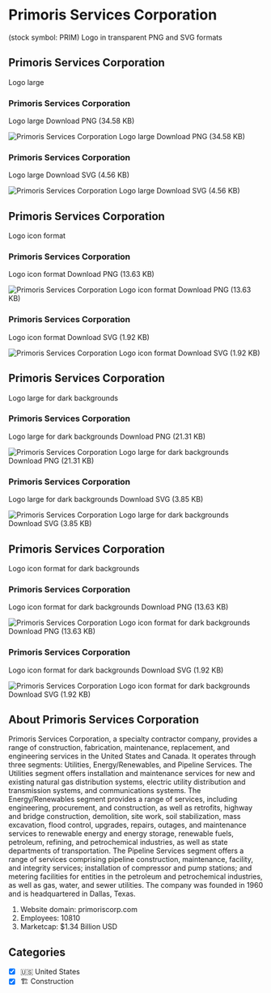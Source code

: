 # Primoris Services Corporation
 (stock symbol: PRIM) Logo in transparent PNG and SVG formats

## Primoris Services Corporation
 Logo large

### Primoris Services Corporation
 Logo large Download PNG (34.58 KB)

![Primoris Services Corporation
 Logo large Download PNG (34.58 KB)](/img/orig/PRIM_BIG-3c7c2d03.png)

### Primoris Services Corporation
 Logo large Download SVG (4.56 KB)

![Primoris Services Corporation
 Logo large Download SVG (4.56 KB)](/img/orig/PRIM_BIG-b2d8e5d1.svg)

## Primoris Services Corporation
 Logo icon format

### Primoris Services Corporation
 Logo icon format Download PNG (13.63 KB)

![Primoris Services Corporation
 Logo icon format Download PNG (13.63 KB)](/img/orig/PRIM-8ead4bd7.png)

### Primoris Services Corporation
 Logo icon format Download SVG (1.92 KB)

![Primoris Services Corporation
 Logo icon format Download SVG (1.92 KB)](/img/orig/PRIM-b75db21c.svg)

## Primoris Services Corporation
 Logo large for dark backgrounds

### Primoris Services Corporation
 Logo large for dark backgrounds Download PNG (21.31 KB)

![Primoris Services Corporation
 Logo large for dark backgrounds Download PNG (21.31 KB)](/img/orig/PRIM_BIG.D-26c651d7.png)

### Primoris Services Corporation
 Logo large for dark backgrounds Download SVG (3.85 KB)

![Primoris Services Corporation
 Logo large for dark backgrounds Download SVG (3.85 KB)](/img/orig/PRIM_BIG.D-f7a72e88.svg)

## Primoris Services Corporation
 Logo icon format for dark backgrounds

### Primoris Services Corporation
 Logo icon format for dark backgrounds Download PNG (13.63 KB)

![Primoris Services Corporation
 Logo icon format for dark backgrounds Download PNG (13.63 KB)](/img/orig/PRIM.D-0a75cd33.png)

### Primoris Services Corporation
 Logo icon format for dark backgrounds Download SVG (1.92 KB)

![Primoris Services Corporation
 Logo icon format for dark backgrounds Download SVG (1.92 KB)](/img/orig/PRIM.D-efa36468.svg)

## About Primoris Services Corporation


Primoris Services Corporation, a specialty contractor company, provides a range of construction, fabrication, maintenance, replacement, and engineering services in the United States and Canada. It operates through three segments: Utilities, Energy/Renewables, and Pipeline Services. The Utilities segment offers installation and maintenance services for new and existing natural gas distribution systems, electric utility distribution and transmission systems, and communications systems. The Energy/Renewables segment provides a range of services, including engineering, procurement, and construction, as well as retrofits, highway and bridge construction, demolition, site work, soil stabilization, mass excavation, flood control, upgrades, repairs, outages, and maintenance services to renewable energy and energy storage, renewable fuels, petroleum, refining, and petrochemical industries, as well as state departments of transportation. The Pipeline Services segment offers a range of services comprising pipeline construction, maintenance, facility, and integrity services; installation of compressor and pump stations; and metering facilities for entities in the petroleum and petrochemical industries, as well as gas, water, and sewer utilities. The company was founded in 1960 and is headquartered in Dallas, Texas.

1. Website domain: primoriscorp.com
2. Employees: 10810
3. Marketcap: $1.34 Billion USD


## Categories
- [x] 🇺🇸 United States
- [x] 🏗 Construction
